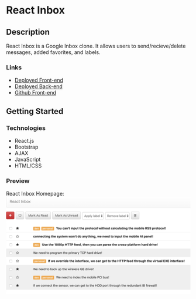 # React Inbox
## Description
React Inbox is a Google Inbox clone. It allows users to send/recieve/delete messages, added favorites, and labels.

### Links
  * [Deployed Front-end](https://fogle-react-inbox.herokuapp.com/)
  * [Deployed Back-end](https://fogle-collective-api.herokuapp.com/api/messages)
  * [Github Front-end](https://github.com/grantfogle/react-inbox)

## Getting Started
### Technologies
  * React.js
  * Bootstrap
  * AJAX
  * JavaScript
  * HTML/CSS

### Preview

React Inbox Homepage: 
![alt text](./ReactInboxSS.png "React Inbox Screenshot")
